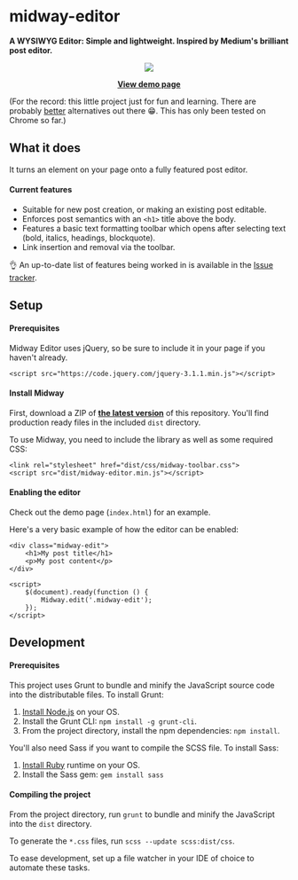 # midway-editor

**A WYSIWYG Editor: Simple and lightweight. Inspired by Medium's brilliant post editor.**

<center>

![](http://i.imgur.com/8AyrPT4.png)

**[View demo page](https://roydejong.github.io/midway-editor/)**

</center>

(For the record: this little project just for fun and learning. There are probably [better](https://github.com/yabwe/medium-editor) alternatives out there :grin:. This has only been tested on Chrome so far.)

## What it does

It turns an element on your page onto a fully featured post editor.

#### Current features

- Suitable for new post creation, or making an existing post editable. 
- Enforces post semantics with an `<h1>` title above the body.
- Features a basic text formatting toolbar which opens after selecting text (bold, italics, headings, blockquote).
- Link insertion and removal via the toolbar.

:ok_hand: An up-to-date list of features being worked in is available in the [Issue tracker](https://github.com/roydejong/midway-editor/issues).

## Setup

#### Prerequisites
Midway Editor uses jQuery, so be sure to include it in your page if you haven't already.
    
    <script src="https://code.jquery.com/jquery-3.1.1.min.js"></script>

#### Install Midway

First, download a ZIP of **[the latest version](https://github.com/roydejong/midway-editor/archive/master.zip)** of this repository. You'll find production ready files in the included `dist` directory.

To use Midway, you need to include the library as well as some required CSS:

    <link rel="stylesheet" href="dist/css/midway-toolbar.css">
    <script src="dist/midway-editor.min.js"></script>
    
#### Enabling the editor

Check out the demo page (`index.html`) for an example.

Here's a very basic example of how the editor can be enabled:

    <div class="midway-edit">
        <h1>My post title</h1>
        <p>My post content</p>
    </div>

    <script>
        $(document).ready(function () {
            Midway.edit('.midway-edit');
        });
    </script>
    
## Development

#### Prerequisites

This project uses Grunt to bundle and minify the JavaScript source code into the distributable files. To install Grunt:

1. [Install Node.js](https://nodejs.org/en/download/) on your OS.
2. Install the Grunt CLI: `npm install -g grunt-cli`.
3. From the project directory, install the npm dependencies: `npm install`.

You'll also need Sass if you want to compile the SCSS file. To install Sass:

1. [Install Ruby](https://www.ruby-lang.org/en/documentation/installation/) runtime on your OS.
2. Install the Sass gem: `gem install sass`

#### Compiling the project

From the project directory, run `grunt` to bundle and minify the JavaScript into the `dist` directory.

To generate the `*.css` files, run `scss --update scss:dist/css`.

To ease development, set up a file watcher in your IDE of choice to automate these tasks.

